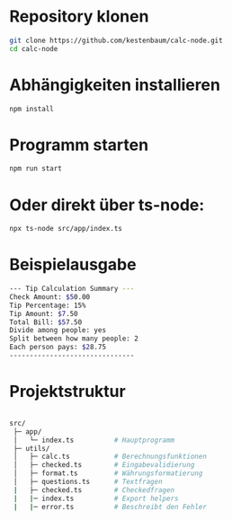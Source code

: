 # Repository klonen
```bash
git clone https://github.com/kestenbaum/calc-node.git
cd calc-node
```

# Abhängigkeiten installieren
```bash
npm install
```

# Programm starten
```bash
npm run start
```

# Oder direkt über ts-node:
```bash
npx ts-node src/app/index.ts
```

# Beispielausgabe
```bash
--- Tip Calculation Summary ---
Check Amount: $50.00
Tip Percentage: 15%
Tip Amount: $7.50
Total Bill: $57.50
Divide among people: yes
Split between how many people: 2
Each person pays: $28.75
-------------------------------
```


# Projektstruktur
```bash

src/
 ├─ app/
 │   └─ index.ts          # Hauptprogramm
 ├─ utils/
 │   ├─ calc.ts           # Berechnungsfunktionen
 │   ├─ checked.ts        # Eingabevalidierung
 │   ├─ format.ts         # Währungsformatierung
 │   ├─ questions.ts      # Textfragen
 |   ├─ checked.ts        # Checkedfragen
 |   |─ index.ts          # Export helpers
 |   |─ error.ts          # Beschreibt den Fehler
```

 

